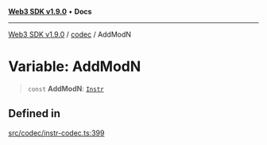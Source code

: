 [**Web3 SDK v1.9.0**](../../../README.md) • **Docs**

***

[Web3 SDK v1.9.0](../../../globals.md) / [codec](../README.md) / AddModN

# Variable: AddModN

> `const` **AddModN**: [`Instr`](../type-aliases/Instr.md)

## Defined in

[src/codec/instr-codec.ts:399](https://github.com/Mystic-Nayy/alephium-web3/blob/c1afd789a197ce5fe21f08c2965942090157c33d/packages/web3/src/codec/instr-codec.ts#L399)
